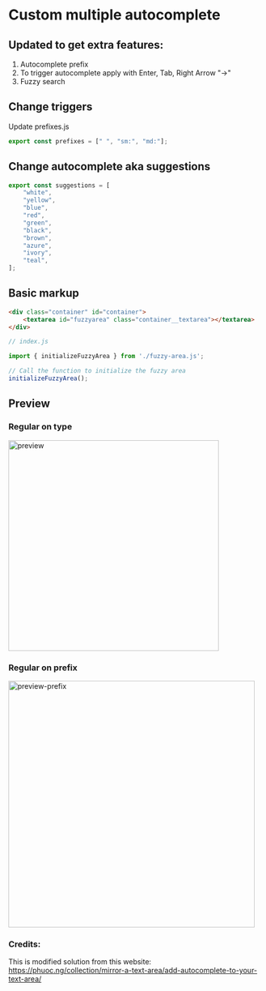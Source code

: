 # Custom multiple autocomplete

## Updated to get extra features:

1. Autocomplete prefix
2. To trigger autocomplete apply with Enter, Tab, Right Arrow "→"
3. Fuzzy search

## Change triggers

Update prefixes.js

```js
export const prefixes = [" ", "sm:", "md:"];
```

## Change autocomplete aka suggestions

```js
export const suggestions = [
    "white",
    "yellow",
    "blue",
    "red",
    "green",
    "black",
    "brown",
    "azure",
    "ivory",
    "teal",
];
```

## Basic markup

```html
<div class="container" id="container">
    <textarea id="fuzzyarea" class="container__textarea"></textarea>
</div>
```

```js
// index.js

import { initializeFuzzyArea } from './fuzzy-area.js';

// Call the function to initialize the fuzzy area
initializeFuzzyArea();
```

## Preview

### Regular on type
<img width="416" alt="preview" src="https://github.com/dplugins-opensource/fuzzy-area/assets/1234350/b5c2ed0a-bf77-42da-bd34-64a467919643">

### Regular on prefix
<img width="487" alt="preview-prefix" src="https://github.com/dplugins-opensource/fuzzy-area/assets/1234350/667c7801-5902-4e79-b971-e229d6e7d5a5">


### Credits:
This is modified solution from this website: 
https://phuoc.ng/collection/mirror-a-text-area/add-autocomplete-to-your-text-area/
